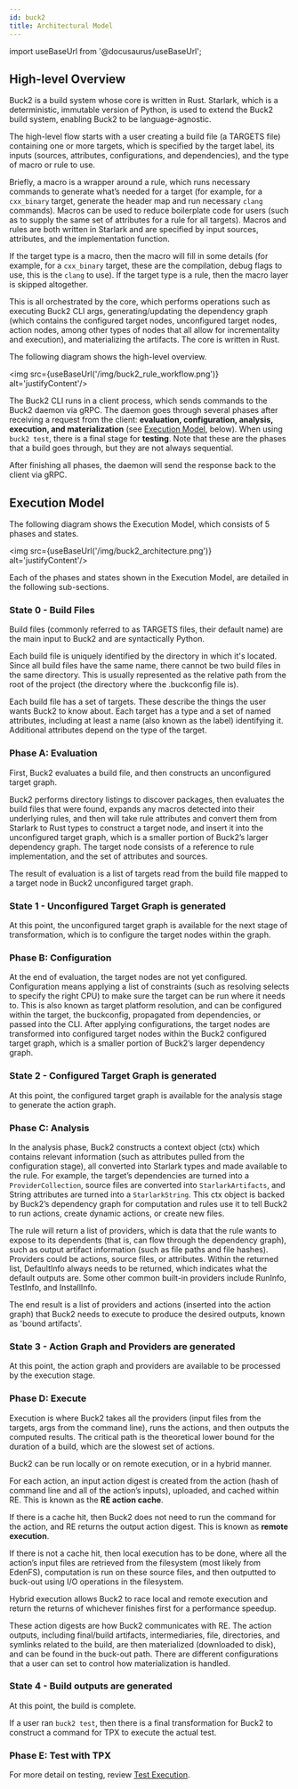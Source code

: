 ```yaml
---
id: buck2
title: Architectural Model
---
```


import useBaseUrl from '@docusaurus/useBaseUrl';

## High-level Overview

Buck2 is a build system whose core is written in Rust. Starlark, which is a deterministic, immutable version of Python, is used to extend the Buck2 build system, enabling Buck2 to be language-agnostic.

The high-level flow starts with a user creating a build file (a TARGETS file) containing one or more targets, which is specified by the target label, its inputs (sources, attributes, configurations, and  dependencies), and the type of macro or rule to use.

Briefly, a macro is a wrapper around a rule, which runs necessary commands to generate what’s needed for a target (for example, for a `cxx_binary` target, generate the header map and run necessary `clang` commands). Macros can be used to reduce boilerplate code for users (such as to supply the same set of attributes for a rule for all targets). Macros and rules are both written in Starlark and are specified by input sources, attributes, and the implementation function.

If the target type is a macro, then the macro will fill in some details (for example, for a `cxx_binary` target, these are the compilation, debug flags to use, this is the `clang` to use). If the target type is a rule, then the macro layer is skipped altogether.

This is all orchestrated by the core, which performs operations such as executing Buck2 CLI args, generating/updating the dependency graph (which contains the configured target nodes, unconfigured target nodes, action nodes, among other types of nodes that all allow for incrementality and execution), and materializing the artifacts. The core is written in Rust.

The following diagram shows the high-level overview.

<img src={useBaseUrl('/img/buck2_rule_workflow.png')} alt='justifyContent'/>

The Buck2 CLI runs in a client process, which sends commands to the Buck2 daemon via gRPC. The daemon goes through several phases after receiving a request from the client: **evaluation, configuration, analysis, execution, and materialization** (see [Execution Model](#execution-model), below). When using `buck2 test`, there is a final stage for **testing**. Note that these are the phases that a build goes through, but they are not always sequential.

After finishing all phases, the daemon will send the response back to the client via gRPC.

## Execution Model

The following diagram shows the Execution Model, which consists of 5 phases and states.

<img src={useBaseUrl('/img/buck2_architecture.png')} alt='justifyContent'/>

Each of the phases and states shown in the Execution Model, are detailed in the following sub-sections.

### State 0 - Build Files

Build files (commonly referred to as TARGETS files, their default name) are the main input to Buck2 and are syntactically Python.

Each build file is uniquely identified by the directory in which it's located. Since all build files have the same name, there cannot be two build files in the same directory. This is usually represented as the relative path from the root of the project (the directory where the .buckconfig file is).

Each build file has a set of targets. These describe the things the user wants Buck2 to know about. Each target has a type and a set of named attributes, including at least a name (also known as the label) identifying it. Additional attributes depend on the type of the target.

### Phase A: Evaluation

First, Buck2 evaluates a build file, and then constructs an unconfigured target graph.

Buck2 performs directory listings to discover packages, then evaluates the build files that were found, expands any macros detected into their underlying rules, and then will take rule attributes and convert them from Starlark to Rust types to construct a target node, and insert it into the unconfigured target graph, which is a smaller portion of Buck2’s larger dependency graph. The target node consists of a reference to rule implementation, and the set of attributes and sources.

The result of evaluation is a list of targets read from the build file mapped to a target node in Buck2 unconfigured target graph.

### State 1 - Unconfigured Target Graph is generated

At this point, the unconfigured target graph is available for the next stage of transformation, which is to configure the target nodes within the graph.

### Phase B: Configuration

At the end of evaluation, the target nodes are not yet configured. Configuration means applying a list of constraints (such as resolving selects to specify the right CPU) to make sure the target can be run where it needs to. This is also known as target platform resolution, and can be configured within the target, the buckconfig, propagated from dependencies, or passed into the CLI. After applying configurations, the target nodes are transformed into configured target nodes within the Buck2 configured target graph, which is a smaller portion of Buck2’s larger dependency graph.

### State 2 - Configured Target Graph is generated

At this point, the configured target graph is available for the analysis stage to generate the action graph.

### Phase C: Analysis

In the analysis phase, Buck2 constructs a context object (ctx) which contains relevant information (such as attributes pulled from the configuration stage), all converted into Starlark types and made available to the rule. For example, the target’s dependencies are turned into a `ProviderCollection`, source files are converted into `StarlarkArtifacts`, and String attributes are turned into a `StarlarkString`. This ctx object is backed by Buck2’s dependency graph for computation and rules use it to tell Buck2 to run actions, create dynamic actions, or create new files.

The rule will return a list of providers, which is data that the rule wants to expose to its dependents (that is, can flow through the dependency graph), such as output artifact information (such as file paths and file hashes). Providers could be actions, source files, or attributes. Within the returned list, DefaultInfo always needs to be returned, which indicates what the default outputs are. Some other common built-in providers include RunInfo, TestInfo, and InstallInfo.

The end result is a list of providers and actions (inserted into the action graph) that Buck2 needs to execute to produce the desired outputs, known as 'bound artifacts'.

### State 3 - Action Graph and Providers are generated

At this point, the action graph and providers are available to be processed by the execution stage.

### Phase D: Execute

Execution is where Buck2 takes all the providers (input files from the targets, args from the command line), runs the actions, and then outputs the computed results. The critical path is the theoretical lower bound for the duration of a build, which are the slowest set of actions.

Buck2 can be run locally or on remote execution, or in a hybrid manner.

For each action, an input action digest is created from the action (hash of command line and all of the action’s inputs), uploaded, and cached within RE. This is known as the **RE action cache**.

If there is a cache hit, then Buck2 does not need to run the command for the action, and RE returns the output action digest. This is known as **remote execution**.

If there is not a cache hit, then local execution has to be done, where all the action’s input files are retrieved from the filesystem (most likely from EdenFS), computation is run on these source files, and then outputted to buck-out using I/O operations in the filesystem.

Hybrid execution allows Buck2 to race local and remote execution and return the returns of whichever finishes first for a performance speedup.

These action digests are how Buck2 communicates with RE. The action outputs, including final/build artifacts, intermediaries, file, directories, and symlinks related to the build, are then materialized (downloaded to disk), and can be found in the buck-out path. There are different configurations that a user can set to control how materialization is handled.

### State 4 - Build outputs are generated

At this point, the build is complete.

If a user ran `buck2 test`, then there is a final transformation for Buck2 to construct a command for TPX to execute the actual test.

### Phase E: Test with TPX

For more detail on testing, review [Test Execution](/docs/rule_authors/test_execution).
